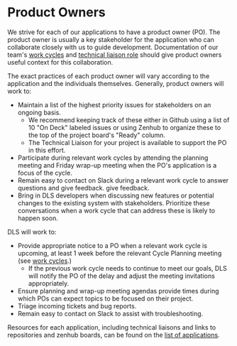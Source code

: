 # Product Owners

We strive for each of our applications to have a product owner (PO). The product
owner is usually a key stakeholder for the application who can collaborate
closely with us to guide development. Documentation of our team's [work cycles](/work_cycles.md) and [technical liaison role](/technical_liaisons.md) should give product owners useful context for this collaboration.

The exact practices of each product owner will vary according to the application and the
individuals themselves. Generally, product owners will work to:

* Maintain a list of the highest priority issues for stakeholders on an ongoing
basis.
  * We recommend keeping track of these either in Github using a list of 10
  "On Deck" labeled issues or using Zenhub to organize these to the top of the
  project board's "Ready" column.
  * The Technical Liaison for your project is available to support the PO in this
  effort.
* Participate during relevant work cycles by attending the planning meeting and
  Friday wrap-up meeting when the PO's application is a focus of the cycle.
* Remain easy to contact on Slack during a relevant work cycle to answer
  questions and give feedback.
  give feedback.
* Bring in DLS developers when discussing new features or potential changes to the
  existing system with stakeholders. Prioritize these conversations when a work
  cycle that can address these is likely to happen soon.

DLS will work to:

* Provide appropriate notice to a PO when a relevant work cycle is upcoming, at
least 1 week before the relevant Cycle Planning meeting (see [work
cycles](./work_cycles.md).)
  * If the previous work cycle needs to continue to meet our goals, DLS will
    notify the PO of the delay and adjust the meeting invitations appropriately.
* Ensure planning and wrap-up meeting agendas provide times during which POs can
  expect topics to be focused on their project.
* Triage incoming tickets and bug reports.
* Remain easy to contact on Slack to assist with troubleshooting.

Resources for each application, including technical liaisons and links to repositories and zenhub boards, can be found on the [list of applications](/applications.md).
